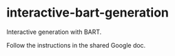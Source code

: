 # interactive-bart-generation
Interactive generation with BART.

Follow the instructions in the shared Google doc.
